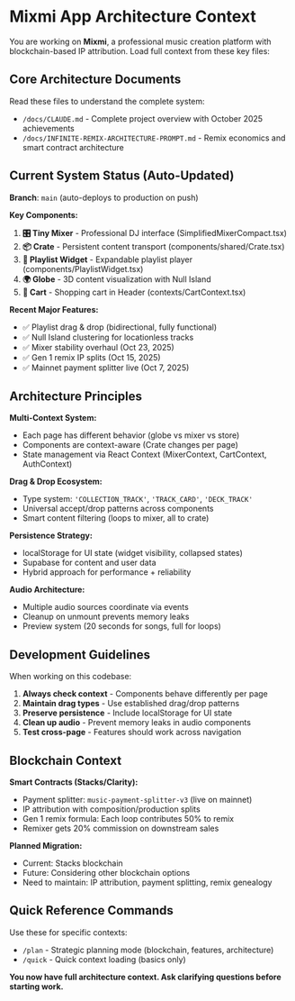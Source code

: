 # Mixmi App Architecture Context

You are working on **Mixmi**, a professional music creation platform with blockchain-based IP attribution. Load full context from these key files:

## Core Architecture Documents
Read these files to understand the complete system:
- `/docs/CLAUDE.md` - Complete project overview with October 2025 achievements
- `/docs/INFINITE-REMIX-ARCHITECTURE-PROMPT.md` - Remix economics and smart contract architecture

## Current System Status (Auto-Updated)

**Branch**: `main` (auto-deploys to production on push)

**Key Components:**
1. **🎛️ Tiny Mixer** - Professional DJ interface (SimplifiedMixerCompact.tsx)
2. **📦 Crate** - Persistent content transport (components/shared/Crate.tsx)
3. **🎵 Playlist Widget** - Expandable playlist player (components/PlaylistWidget.tsx)
4. **🌍 Globe** - 3D content visualization with Null Island
5. **🛒 Cart** - Shopping cart in Header (contexts/CartContext.tsx)

**Recent Major Features:**
- ✅ Playlist drag & drop (bidirectional, fully functional)
- ✅ Null Island clustering for locationless tracks
- ✅ Mixer stability overhaul (Oct 23, 2025)
- ✅ Gen 1 remix IP splits (Oct 15, 2025)
- ✅ Mainnet payment splitter live (Oct 7, 2025)

## Architecture Principles

**Multi-Context System:**
- Each page has different behavior (globe vs mixer vs store)
- Components are context-aware (Crate changes per page)
- State management via React Context (MixerContext, CartContext, AuthContext)

**Drag & Drop Ecosystem:**
- Type system: `'COLLECTION_TRACK'`, `'TRACK_CARD'`, `'DECK_TRACK'`
- Universal accept/drop patterns across components
- Smart content filtering (loops to mixer, all to crate)

**Persistence Strategy:**
- localStorage for UI state (widget visibility, collapsed states)
- Supabase for content and user data
- Hybrid approach for performance + reliability

**Audio Architecture:**
- Multiple audio sources coordinate via events
- Cleanup on unmount prevents memory leaks
- Preview system (20 seconds for songs, full for loops)

## Development Guidelines

When working on this codebase:
1. **Always check context** - Components behave differently per page
2. **Maintain drag types** - Use established drag/drop patterns
3. **Preserve persistence** - Include localStorage for UI state
4. **Clean up audio** - Prevent memory leaks in audio components
5. **Test cross-page** - Features should work across navigation

## Blockchain Context

**Smart Contracts (Stacks/Clarity):**
- Payment splitter: `music-payment-splitter-v3` (live on mainnet)
- IP attribution with composition/production splits
- Gen 1 remix formula: Each loop contributes 50% to remix
- Remixer gets 20% commission on downstream sales

**Planned Migration:**
- Current: Stacks blockchain
- Future: Considering other blockchain options
- Need to maintain: IP attribution, payment splitting, remix genealogy

## Quick Reference Commands

Use these for specific contexts:
- `/plan` - Strategic planning mode (blockchain, features, architecture)
- `/quick` - Quick context loading (basics only)

**You now have full architecture context. Ask clarifying questions before starting work.**
